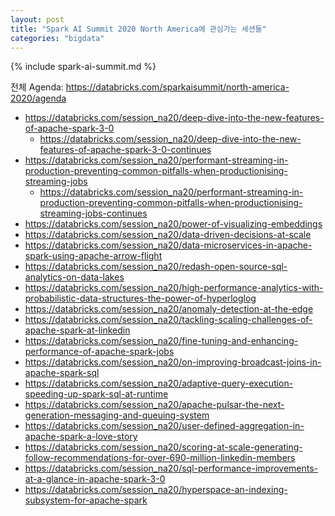 ```yaml
---
layout: post
title: "Spark AI Summit 2020 North America에 관심가는 세션들"
categories: "bigdata"
---
```


{% include spark-ai-summit.md %}

전체 Agenda: https://databricks.com/sparkaisummit/north-america-2020/agenda

- https://databricks.com/session_na20/deep-dive-into-the-new-features-of-apache-spark-3-0
    - https://databricks.com/session_na20/deep-dive-into-the-new-features-of-apache-spark-3-0-continues
- https://databricks.com/session_na20/performant-streaming-in-production-preventing-common-pitfalls-when-productionising-streaming-jobs
    - https://databricks.com/session_na20/performant-streaming-in-production-preventing-common-pitfalls-when-productionising-streaming-jobs-continues
- https://databricks.com/session_na20/power-of-visualizing-embeddings
- https://databricks.com/session_na20/data-driven-decisions-at-scale
- https://databricks.com/session_na20/data-microservices-in-apache-spark-using-apache-arrow-flight
- https://databricks.com/session_na20/redash-open-source-sql-analytics-on-data-lakes
- https://databricks.com/session_na20/high-performance-analytics-with-probabilistic-data-structures-the-power-of-hyperloglog
- https://databricks.com/session_na20/anomaly-detection-at-the-edge
- https://databricks.com/session_na20/tackling-scaling-challenges-of-apache-spark-at-linkedin
- https://databricks.com/session_na20/fine-tuning-and-enhancing-performance-of-apache-spark-jobs
- https://databricks.com/session_na20/on-improving-broadcast-joins-in-apache-spark-sql
- https://databricks.com/session_na20/adaptive-query-execution-speeding-up-spark-sql-at-runtime
- https://databricks.com/session_na20/apache-pulsar-the-next-generation-messaging-and-queuing-system
- https://databricks.com/session_na20/user-defined-aggregation-in-apache-spark-a-love-story
- https://databricks.com/session_na20/scoring-at-scale-generating-follow-recommendations-for-over-690-million-linkedin-members
- https://databricks.com/session_na20/sql-performance-improvements-at-a-glance-in-apache-spark-3-0
- https://databricks.com/session_na20/hyperspace-an-indexing-subsystem-for-apache-spark
